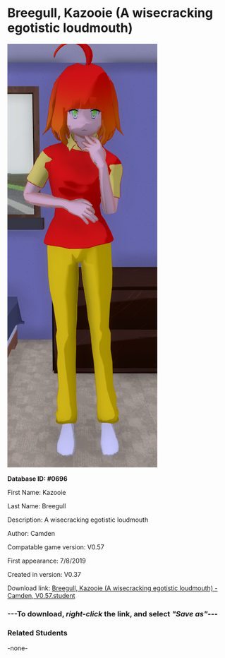 # Breegull, Kazooie (A wisecracking egotistic loudmouth)

<img src="../../Files/Images/Breegull, Kazooie (A wisecracking egotistic loudmouth).png" title="Breegull, Kazooie (A wisecracking egotistic loudmouth) - Camden, V0.57">

**Database ID: #0696**

First Name: Kazooie

Last Name: Breegull

Description: A wisecracking egotistic loudmouth

Author: Camden

Compatable game version: V0.57

First appearance: 7/8/2019

Created in version: V0.37

Download link: <a href="https://raw.githubusercontent.com/Arbiter1223/Daigaku-Gurashi-Custom-Students/master/Files/Student%20Files/Breegull%2C%20Kazooie%20(A%20wisecracking%20egotistic%20loudmouth)%20-%20Camden%2C%20V0.57.student">Breegull, Kazooie (A wisecracking egotistic loudmouth) - Camden, V0.57.student</a>

### ---**To download, _right-click_ the link, and select _"Save as"_**---

### Related Students

-none-
